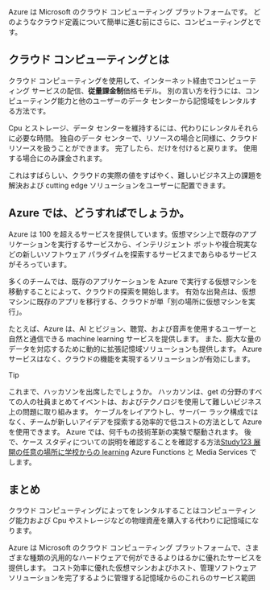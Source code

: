 Azure は Microsoft のクラウド コンピューティング プラットフォームです。 どのようなクラウド定義について簡単に進む前にさらに、コンピューティングとです。

## <a name="what-is-cloud-computing"></a>クラウド コンピューティングとは

クラウド コンピューティングを使用して、インターネット経由でコンピューティング サービスの配信、**従量課金制**価格モデル。 別の言い方を行うには、コンピューティング能力と他のユーザーのデータ センターから記憶域をレンタルする方法です。

Cpu とストレージ、データ センターを維持するには、代わりにレンタルそれらに必要な時間。 独自のデータ センターで、リソースの場合と同様に、クラウド リソースを扱うことができます。 完了したら、だけを付けると戻ります。 使用する場合にのみ課金されます。

これはすばらしい、クラウドの実際の値をすばやく、難しいビジネス上の課題を解決および cutting edge ソリューションをユーザーに配置できます。

## <a name="what-can-i-do-on-azure"></a>Azure では、どうすればでしょうか。

Azure は 100 を超えるサービスを提供しています。仮想マシン上で既存のアプリケーションを実行するサービスから、インテリジェント ボットや複合現実などの新しいソフトウェア パラダイムを探索するサービスまであらゆるサービスがそろっています。

多くのチームでは、既存のアプリケーションを Azure で実行する仮想マシンを移動することによって、クラウドの探索を開始します。 有効な出発点は、仮想マシンに既存のアプリを移行する、クラウドが単「別の場所に仮想マシンを実行」。

たとえば、Azure は、AI とビジョン、聴覚、および音声を使用するユーザーと自然と通信できる machine learning サービスを提供します。 また、膨大な量のデータを対応するために動的に拡張記憶域ソリューションも提供します。 Azure サービスはなく、クラウドの機能を実現するソリューションが有効にします。

> [!TIP]
> これまで、ハッカソンを出席したでしょうか。 ハッカソンは、get の分野のすべての人の社員まとめてイベントは、およびテクノロジを使用して難しいビジネス上の問題に取り組みます。 ケーブルをレイアウトし、サーバー ラック構成ではなく、チームが新しいアイデアを探索する効率的で低コストの方法として Azure を使用できます。 Azure では、何千もの技術革新の実験で駆動されます。 後で、ケース スタディについての説明を確認することを確認する方法[Study123 展開の任意の場所に学校からの learning](https://microsoft.github.io/techcasestudies/azure%20functions/2017/07/19/Study123AzureFunctions.html) Azure Functions と Media Services でします。

## <a name="summary"></a>まとめ

クラウド コンピューティングによってをレンタルすることはコンピューティング能力および Cpu やストレージなどの物理資産を購入する代わりに記憶域になります。

Azure は Microsoft のクラウド コンピューティング プラットフォームで、さまざまな種類の汎用的なハードウェアで何ができるよりはるかに優れたサービスを提供します。 コスト効率に優れた仮想マシンおよびホスト、管理ソフトウェア ソリューションを完了するように管理する記憶域からのこれらのサービス範囲